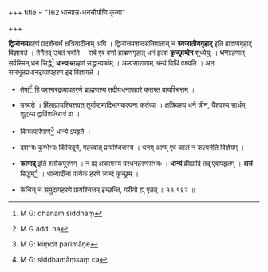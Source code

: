 +++
title = "162 धान्यान्न-धनचौर्याणि कृत्वा"

+++


**द्विजोत्तम**ग्रहणं प्रदर्शनार्थं क्षत्रियादीनाम् अपि । द्विजोत्तमशब्दसंनिपाताच् च **स्वजातीयगृहाद्** इति ब्राह्मणगृहाद् विज्ञायते । तेनैतद् उक्तं भवति । सर्व एव वर्णा ब्राह्मणगृहात् धनं हृत्वा **कृच्छ्राब्देन** शुध्येयुः । **धन**ग्रहणात् सर्वस्मिन् धने सिद्धे[^२५६] **धान्यान्न**ग्रहणं सद्धान्यार्थम् । अल्पसाराणाम् अन्यं विधिं वक्ष्यति । अतः सारभूतप्रधानद्रव्यापहरण इदं विज्ञायते । 


[^२५६]:
     M G: dhanaṃ siddhaṃ

- तेषां[^२५७] हि परस्परद्रव्यापहरणे ब्राह्मणस्य तदीयधनापहारे कतरत् प्रायश्चित्तम् ।


[^२५७]:
     M G add: na

- उच्यते । हिंसाप्रायश्चित्तवत् तुर्याष्टमादिभागकल्पना कर्तव्या । क्षत्रियस्य धने त्रीन्, वैश्यस्य सार्धम्, शूद्रस्य द्वाविंशतिरात्रं वा । 

- कियत्परिमाणे[^२५८] धान्ये ऽपहृते ।


[^२५८]:
     M G: kiṃcit parimāṇe

- दशभ्यः कुम्भेभ्यः किंचिदूने, महत्त्वात् प्रायश्चित्तस्य । धनम् आप्य् एवं कालं न कल्पनेति विज्ञेयम् । 

- **कामाद्** इति श्लोकपूरणम् । न ह्य् अकामस्य परधनहरणसंभवः । **धान्यं** व्रीह्यादि तद् एवापहृतम् । **अन्नं** सिद्धम्[^२५९] । धान्यादीनां प्रत्येकं हरणे त्र्यब्दं कृच्छ्रम् । 


[^२५९]:
     M G: siddhamāṃsaṃ ca

- केचिच् च समुदायहरणे प्रायश्चित्तम् इच्छन्ति, गरीयो ह्य् एतत् ॥ ११.१६२ ॥